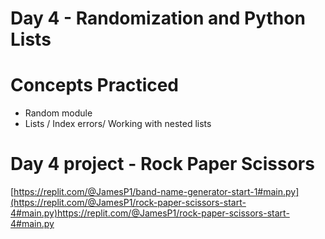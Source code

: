 # Day 4 - Randomization and Python Lists
# Concepts Practiced

- Random module
- Lists / Index errors/ Working with nested lists
# Day 4 project - Rock Paper Scissors

[https://replit.com/@JamesP1/band-name-generator-start-1#main.py](https://replit.com/@JamesP1/rock-paper-scissors-start-4#main.py)https://replit.com/@JamesP1/rock-paper-scissors-start-4#main.py
